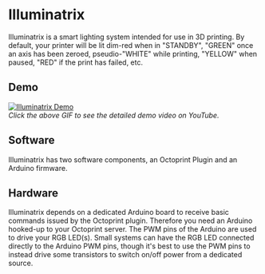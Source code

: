 # Illuminatrix
Illuminatrix is a smart lighting system intended for use in 3D printing. By default, your printer will be lit dim-red when in "STANDBY", "GREEN" once an axis has been zeroed, pseudio-"WHITE" while printing, "YELLOW" when paused, "RED" if the print has failed, etc.

## Demo
[![Illuminatrix Demo](http://www.dawning.ca/wp-content/uploads/2016/01/IlluminatrixDemoGif.gif)](https://www.youtube.com/embed/iWDjNnod_Ak)
<BR /><i>Click the above GIF to see the detailed demo video on YouTube.</i>


## Software
Illuminatrix has two software components, an Octoprint Plugin and an Arduino firmware. 

## Hardware
Illuminatrix depends on a dedicated Arduino board to receive basic commands issued by the Octoprint plugin. Therefore you need an Arduino hooked-up to your Octoprint server. The PWM pins of the Arduino are used to drive your RGB LED(s). Small systems can have the RGB LED connected directly to the Arduino PWM pins, though it's best to use the PWM pins to instead drive some transistors to switch on/off power from a dedicated source.
